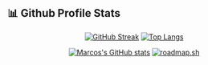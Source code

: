 ## 📊 Github Profile Stats
<div align = "center">
  
[![GitHub Streak](http://github-readme-streak-stats.herokuapp.com?user=marcosvdiaso&theme=transparent&hide_border=true)](https://git.io/streak-stats)           [![Top Langs](https://github-readme-stats.vercel.app/api/top-langs/?username=marcosvdiaso&layout=compact&theme=transparent&hide_border=true)](https://github.com/marcosvdiaso/github-readme-stats)

[![Marcos's GitHub stats](https://github-readme-stats.vercel.app/api?username=marcosvdiaso&show_icons=true&theme=transparent&hide_border=true&hide_title=true)](https://github.com/marcosvdiaso) [![roadmap.sh](https://api.roadmap.sh/v1-badge/tall/655965fe68ca6026134cc60a?variant=dark)](https://roadmap.sh)
</p>
</div>

